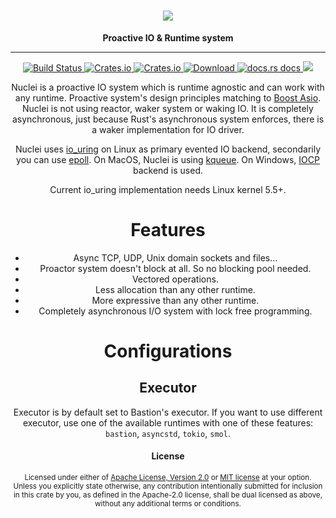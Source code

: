 <h1 align="center">
    <img src="https://github.com/vertexclique/nuclei/raw/master/img/nuclei.gif"/>
</h1>
<div align="center">
 <strong>
   Proactive IO & Runtime system
 </strong>
<hr>

<div align="center">
    <!-- CI builds -->
    <a href="https://github.com/vertexclique/nuclei/actions">
    <img alt="Build Status" src="https://github.com/vertexclique/nuclei/workflows/CI/badge.svg" />
    </a>
    <!-- Crates version -->
    <a href="https://crates.io/crates/nuclei">
    <img alt="Crates.io" src="https://img.shields.io/crates/v/nuclei.svg?style=popout-square">
    </a>
    <!-- License -->
    <a href="https://github.com/vertexclique/nuclei/blob/master/LICENSE">
    <img alt="Crates.io" src="https://img.shields.io/crates/l/nuclei.svg?style=popout-square">
    </a>
    <!-- Downloads -->
    <a href="https://crates.io/crates/nuclei">
    <img src="https://img.shields.io/crates/d/nuclei.svg?style=flat-square"
      alt="Download" />
    </a>
    <!-- docs.rs docs -->
    <a href="https://docs.rs/nuclei">
    <img src="https://img.shields.io/badge/docs-latest-blue.svg?style=flat-square"
      alt="docs.rs docs" />
    </a>
    <!-- Discord -->
    <a href="https://discord.gg/DqRqtRT">
    <img src="https://img.shields.io/discord/628383521450360842.svg?logo=discord" />
    </a>
</div>

Nuclei is a proactive IO system which is runtime agnostic and can work with any runtime. 
Proactive system's design principles matching to [Boost Asio](https://www.boost.org/doc/libs/1_47_0/doc/html/boost_asio/overview/core/async.html).
Nuclei is not using reactor, waker system or waking IO. It is completely asynchronous, just because Rust's asynchronous system enforces,
there is a waker implementation for IO driver.

Nuclei uses [io_uring](https://kernel.dk/io_uring.pdf) on Linux as primary evented IO backend, secondarily you can use 
[epoll](https://en.wikipedia.org/wiki/Epoll). On MacOS, Nuclei is using [kqueue](https://en.wikipedia.org/wiki/Kqueue).
On Windows, [IOCP](https://en.wikipedia.org/wiki/Input/output_completion_port) backend is used.   

Current io_uring implementation needs Linux kernel 5.5+.

# Features

* Async TCP, UDP, Unix domain sockets and files...
* Proactor system doesn't block at all. So no blocking pool needed.
* Vectored operations.
* Less allocation than any other runtime.
* More expressive than any other runtime.
* Completely asynchronous I/O system with lock free programming.

# Configurations

## 

## Executor
Executor is by default set to Bastion's executor. If you want to use
different executor, use one of the available runtimes with one of these features: 
`bastion`, `asyncstd`, `tokio`, `smol`.

#### License

<sup>
Licensed under either of <a href="LICENSE-APACHE">Apache License, Version
2.0</a> or <a href="LICENSE-MIT">MIT license</a> at your option.
</sup>

<br>

<sub>
Unless you explicitly state otherwise, any contribution intentionally submitted
for inclusion in this crate by you, as defined in the Apache-2.0 license, shall
be dual licensed as above, without any additional terms or conditions.
</sub>